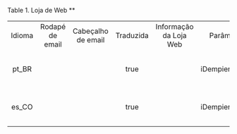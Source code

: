 <div id="d559256e1" class="table">

<div class="table-title">

Table 1. Loja de Web
\*\*

</div>

<div class="table-contents">

|        |                 |                    |           |                        |                     |                            |                 |                 |                 |                 |             |
| :----: | :-------------: | :----------------: | :-------: | :--------------------: | :-----------------: | :------------------------: | :-------------: | :-------------: | :-------------: | :-------------: | :---------: |
| Idioma | Rodapé de email | Cabeçalho de email | Traduzida | Informação da Loja Web |   Parâmetro Web 1   |      Parâmetro Web 2       | Parâmetro Web 3 | Parâmetro Web 4 | Parâmetro Web 5 | Parâmetro Web 6 | Loja de Web |
| pt\_BR |                 |                    |   true    |                        | iDempiere120x60.png | \< h1\> Web Store\< /h1\>  |   Parameter3    |   Parameter4    |   Parameter5    |   Parameter6    |     11      |
| es\_CO |                 |                    |   true    |                        | iDempiere120x60.png | \< h1\> Tienda Web\< /h1\> |   Parámetro3    |   Parámetro4    |   Parámetro5    |   Parámetro6    |     11      |

</div>

</div>
